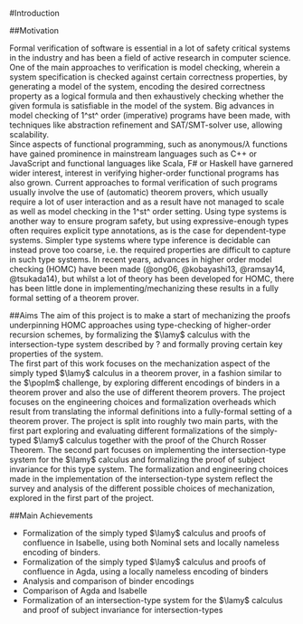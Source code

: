 #Introduction

##Motivation

Formal verification of software is essential in a lot of safety critical systems in the industry and has been a field of active research in computer science. One of the main approaches to verification is model checking, wherein a system specification is checked against certain correctness properties, by generating a model of the system, encoding the desired correctness property as a logical formula and then exhaustively checking whether the given formula is satisfiable in the model of the system. Big advances in model checking of 1^st^ order (imperative) programs have been made, with techniques like abstraction refinement and SAT/SMT-solver use, allowing scalability.   
Since aspects of functional programming, such as anonymous/$\lambda$ functions have gained prominence in mainstream languages such as C++ or JavaScript and functional languages like Scala, F# or Haskell have garnered wider interest, interest in verifying higher-order functional programs has also grown. Current approaches to formal verification of such programs usually involve the use of (automatic) theorem provers, which usually require a lot of user interaction and as a result have not managed to scale as well as model checking in the 1^st^ order setting. Using type systems is another way to ensure program safety, but using expressive-enough types often requires explicit type annotations, as is the case for dependent-type systems. Simpler type systems where type inference is decidable can instead prove too coarse, i.e. the required properties are difficult to capture in such type systems. In recent years, advances in higher order model checking (HOMC) have been made (@ong06, @kobayashi13, @ramsay14, @tsukada14), but whilst a lot of theory has been developed for HOMC, there has been little done in implementing/mechanizing these results in a fully formal setting of a theorem prover.   


##Aims
The aim of this project is to make a start of mechanizing the proofs underpinning HOMC approaches using type-checking of higher-order recursion schemes, by formalizing the $\lamy$ calculus with the intersection-type system described by ? and formally proving certain key properties of the system.   
The first part of this work focuses on the mechanization aspect of the simply typed $\lamy$ calculus in a theorem prover, in a fashion similar to the $\poplm$ challenge, by exploring different encodings of binders in a theorem prover and also the use of different theorem provers. The project focuses on the engineering choices and formalization overheads which result from translating the informal definitions into a fully-formal setting of a theorem prover.
The project is split into roughly two main parts, with the first part exploring and evaluating different formalizations of the simply-typed $\lamy$ calculus together with the proof of the Church Rosser Theorem. The second part focuses on implementing the intersection-type system for the $\lamy$ calculus and formalizing the proof of subject invariance for this type system. The formalization and engineering choices made in the implementation of the intersection-type system reflect the survey and analysis of the different possible choices of mechanization, explored in the first part of the project.

##Main Achievements

-	Formalization of the simply typed $\lamy$ calculus and proofs of confluence in Isabelle, using both Nominal sets and locally nameless encoding of binders.
-	Formalization of the simply typed $\lamy$ calculus and proofs of confluence in Agda, using a locally nameless encoding of binders
-	Analysis and comparison of binder encodings
-	Comparison of Agda and Isabelle
-	Formalization of an intersection-type system for the $\lamy$ calculus and proof of subject invariance for intersection-types

